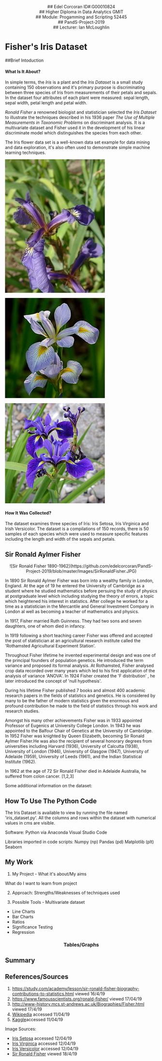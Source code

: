 
<div align="center"> ## Edel Corcoran ID#:G00010824</div>
<div align="center"> ## Higher Diploma in Data Analytics GMIT</div>
<div align="center"> ## Module: Progamming and Scripting 52445</div>
<div align="center"> ## PandS-Project-2019</div>
<div align="center"> ## Lecturer: Ian McLoughlin</div>


# Fisher's Iris Dataset

##Brief Intoduction


#### What Is It About?


In simple terms, the *Iris* is a plant and the *Iris Dataset* is a small study containing 150 observations and it's primary purpose is discriminating between three species of Iris from measurements of their petals and sepals. In the dataset four attributes of each plant were measured: sepal length, sepal width, petal length and petal width.

*Ronald Fisher* a renowned biologist and statistician selected the *Iris Dataset* to illustrate the techniques described in his 1936 paper *The Use of Multiple Measurements in Taxonomic Problems* on discriminant analysis. It is a multivariate dataset and Fisher used it in the development of his linear discriminate model which distinguishes the species from each other. 

The Iris flower data set is a well-known data set example for data mining and data exploration, it's also often used to demonstrate simple machine learning techniques.


![Iris Setosa](https://github.com/edelcorcoran/PandS-Project-2019/blob/master/Images/Iris_setosa.jpg) 

![Iris Virginica](https://github.com/edelcorcoran/PandS-Project-2019/blob/master/Images/Iris_virginica.jpg)

![Iris Versicolor](https://github.com/edelcorcoran/PandS-Project-2019/blob/master/Images/Iris_versicolor.jpg)


#### How It Was Collected?

The dataset examines three species of Iris: Iris Setosa, Iris Virginica and Irish Versicolor. The dataset is a compilations of 150 records, there is 50 samples of each species which were used to measure specific features including the length and width of the sepals and petals. 




## Sir Ronald Aylmer Fisher

<p align="center">![Sir Ronald Fisher 1890-1962](https://github.com/edelcorcoran/PandS-Project-2019/blob/master/Images/SirRonaldFisher.JPG)</p>

In 1890 Sir Ronald Aylmer Fisher was born into a wealthy family in London, England. At the age of 19 he entered the University of Cambridge as a student where he studied mathematics before persuing the study of physics at postgraduate level which including studying the theory of errors, a topic which heightened his interest in statistics. After college he worked for a time as a statistician in the Mercantile and General Investment Company in London al well as becoming a teacher of mathematics and physics. 

In 1917, Fisher married Ruth Guinness. They had two sons and seven daughters, one of whom died in infancy.

In 1919 following a short teaching career Fisher was offered and accepted the post of statistician at an agricultural research institute called the 'Rothamsted Agricultural Experiment Station'. 

Throughout Fisher lifetime he invented experimental design and was one of the principal founders of population genetics. He introduced the term variance and proposed its formal analysis. At Rothamsted, Fisher analysed crop data recorded over many years which led to his first application of the analysis of variance 'ANOVA'. In 1924 Fisher created the 'F distribution' , he later introduced the concept of 'null hypothesis'.

During his lifetime Fisher published 7 books and almost 400 academic research papers in the fields of statistics and genetics. He is considered by many to be the father of modern statistics given the enormous and profound contribution he made to the field of statistics through his work and research studies. 

Amongst his many other achievements Fisher was in 1933 appointed Professor of Eugenics at University College London. In 1943 he was appointed to the Balfour Chair of Genetics at the University of Cambridge. In 1952 Fisher was knighted by Queen Elizabeth, becoming Sir Ronald Aylmer Fisher.He was also the recipient of several honorary degrees from universities including Harvard (1936), University of Calcutta (1938), University of London (1946), University of Glasgow (1947), University of Adelaide (1959), University of Leeds (1961), and the Indian Statistical Institute (1962). 

In 1962 at the age of 72 Sir Ronald Fisher died in Adelaide Australia, he suffered from colon cancer. [1,2,3]

Some additional information on the dataset:



## How To Use The Python Code

The Iris Dataset is available to view by running the file named 'iris_dataset.py'. All the columns and rows within the dataset with numerical values in cms are visible.

Software:
Python via Anaconda
Visual Studio Code

Libraries imported in code scripts:
Numpy (np)
Pandas (pd)
Matplotlib (plt)
Seaborn


## My Work

1. My Project - What it's about/My aims

What do I want to learn from project

2. Approach:
Strengths/Weaknesses of techniques used

3. Possible Tools - Multivariate dataset
* Line Charts
* Bar Charts
* Ratios
* Significance Testing
* Regression

### <div align="center">Tables/Graphs</div>

## Summary



## References/Sources

1. https://study.com/academy/lesson/sir-ronald-fisher-biography-contributions-to-statistics.html viewed 16/4/19
2. https://www.famousscientists.org/ronald-fisher/ viewed 17/04/19
3. http://www-history.mcs.st-andrews.ac.uk/Biographies/Fisher.html viewed 17/4/19
4. [Wikipedia](https://en.wikipedia.org/wiki/Iris_flower_data_set) accessed 11/04/19
5. [Kaggle](https://www.kaggle.com/uciml/iris)accessed 11/04/19

Image Sources:

- [Iris Setosa](https://en.wikipedia.org/wiki/Iris_setosa) accessed 12/04/19
- [Iris Virginica](https://en.wikipedia.org/wiki/Iris_virginica) accessed 12/04/19
- [Iris Versicolor](https://en.wikipedia.org/wiki/Iris_versicolor) accessed 12/04/19
- [Sir Ronald Fisher](https://en.wikipedia.org/wiki/File:Youngronaldfisher2.JPG) viewed 18/4/19


